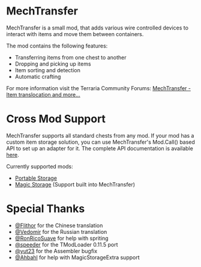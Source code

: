 # MechTransfer

MechTransfer is a small mod, that adds various wire controlled devices to interact with items and move them between containers.

The mod contains the following features:
- Transferring items from one chest to another
- Dropping and picking up items
- Item sorting and detection
- Automatic crafting

For more information visit the Terraria Community Forums: [MechTransfer - Item translocation and more...](https://forums.terraria.org/index.php?threads/mechtransfer-item-translocation-and-more.60571/)

# Cross Mod Support

MechTransfer supports all standard chests from any mod. If your mod has a custom item storage solution, you can use MechTransfer's Mod.Call() based API to set up an adapter for it.
The complete API documentation is available [here](https://github.com/DRKV333/MechTransfer/wiki/Adapter-extensibility).

Currently supported mods:
- [Portable Storage](https://forums.terraria.org/index.php?threads/portable-storage.65161/)
- [Magic Storage](https://forums.terraria.org/index.php?threads/magic-storage.56294/) (Support built into MechTransfer)

# Special Thanks

- [@Flithor](https://github.com/Flithor) for the Chinese translation
- [@Vedomir](https://forums.terraria.org/index.php?members/vedomir.130490/) for the Russian translation
- [@RonRicoSuave](https://github.com/RonRicoSuave) for help with spriting
- [@speeder](https://github.com/speeder) for the TModLoader 0.11.5 port
- [@yut23](https://github.com/yut23) for the Assembler bugfix
- [@Ahbahl](https://github.com/Ahbahl) for help with MagicStorageExtra support